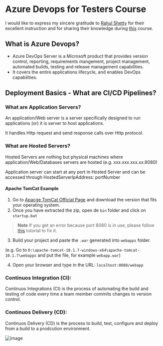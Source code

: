 # Azure Devops for Testers Course

I would like to express my sincere gratitude to [Rahul Shetty](https://www.udemy.com/user/rahul445/) for their excellent
instruction and for sharing their knowledge during [this](https://www.udemy.com/course/azure-devops-fundamental/) course.

## What is Azure Devops?

* Azure DevOps Server is a Microsoft product that provides version control, reporting, requirements mangement, project 
management, automated builds, testing and release management capabilities.
* It covers the entire applications lifecycle, and enables DevOps capabilities.

## Deployment Basics - What are CI/CD Pipelines?

### What are Application Servers?
An application/Web server is a server specifically designed to run applications (or) it is server to host applications.

It handles Http request and send response calls over Http protocol.

### What are Hosted Servers?
Hosted Servers are nothing but physical machines where application/Web/Databases servers are hosted (e.g. xxx.xxx.xxx.xx:8080)

Application server can start at any port in Hosted Server and can be accessed through HostedServerIpAddress: portNumber

#### Apache TomCat Example

1. Go to [Apacge TomCat Official Page](https://tomcat.apache.org/) and download the version that fits your operating system.
2. Once you have extracted the zip, open de `bin` folder and click on `startup.bat`
> **Note**
> If you get an error because port 8080 is in use, please follow [this](https://stackoverflow.com/questions/39632667/how-do-i-kill-the-process-currently-using-a-port-on-localhost-in-windows) tutorial to fix it.
3. Build your project and paste the `.war` generated into `webapps` folder.
  
  (e.g. Go to `D:\apache-tomcat-10.1.7-windows-x64\apache-tomcat-10.1.7\webapps` and put the file, for example `webapp.war`)

4. Open your browser and type in the URL: `localhost:8080/webapp`

### Continuos Integration (CI):
Continuos Integrations (CI) is the process of automating the build and testing of code every time a team member commits changes to version control.

### Continuos Delivery (CD):
Continuos Delivery (CD) is the process to build, test, configure and deploy from a build to a prodcution environment.

![image](https://user-images.githubusercontent.com/60171460/232179273-930f9958-a9c8-4b0f-b7c0-ad75be2b7250.png)
